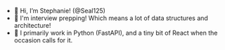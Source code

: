 - 👋 Hi, I’m Stephanie! (@Seal125)
- 👀 I'm interview prepping! Which means a lot of data structures and architecture!
- 🌱 I primarily work in Python (FastAPI), and a tiny bit of React when the occasion calls for it.

<!---
Seal125/Seal125 is a ✨ special ✨ repository because its `README.md` (this file) appears on your GitHub profile.
You can click the Preview link to take a look at your changes.
--->
